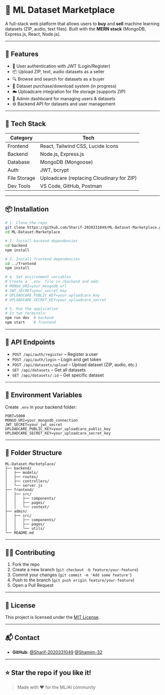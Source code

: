 
# 🧠 ML Dataset Marketplace

A full-stack web platform that allows users to **buy** and **sell** machine learning datasets (ZIP, audio, text files). Built with the **MERN stack** (MongoDB, Express.js, React, Node.js).

---

## 🚀 Features

- 🔐 User authentication with JWT (Login/Register)
- 📦 Upload ZIP, text, audio datasets as a seller
- 🔍 Browse and search for datasets as a buyer
- 🛒 Dataset purchase/download system (in progress)
- ☁️ Uploadcare integration for file storage (supports ZIP)
- 📁 Admin dashboard for managing users & datasets
- ⚙️ Backend API for datasets and user management

---

## 🧰 Tech Stack

| Category      | Tech                                           |
|---------------|------------------------------------------------|
| Frontend      | React, Tailwind CSS, Lucide Icons              |
| Backend       | Node.js, Express.js                            |
| Database      | MongoDB (Mongoose)                             |
| Auth          | JWT, bcrypt                                    |
| File Storage  | Uploadcare (replacing Cloudinary for ZIP)      |
| Dev Tools     | VS Code, GitHub, Postman                       |

---

## 📦 Installation

```bash
# 1. Clone the repo
git clone https://github.com/Sharif-2020331049/ML-Dataset-Marketplace.git
cd ML-Dataset-Marketplace

# 2. Install backend dependencies
cd backend
npm install

# 3. Install frontend dependencies
cd ../frontend
npm install

# 4. Set environment variables
# Create a `.env` file in /backend and add:
# MONGO_URI=your_mongodb_url
# JWT_SECRET=your_secret_key
# UPLOADCARE_PUBLIC_KEY=your_uploadcare_key
# UPLOADCARE_SECRET_KEY=your_uploadcare_secret

# 5. Run the application
# In two terminals:
npm run dev  # backend
npm start    # frontend
```

---

## 🧪 API Endpoints

- `POST /api/auth/register` – Register a user
- `POST /api/auth/login` – Login and get token
- `POST /api/datasets/upload` – Upload dataset (ZIP, audio, etc.)
- `GET /api/datasets` – Get all datasets
- `GET /api/datasets/:id` – Get specific dataset

---

## 🔐 Environment Variables

Create `.env` in your backend folder:

```env
PORT=5000
MONGO_URI=your_mongodb_connection
JWT_SECRET=your_jwt_secret
UPLOADCARE_PUBLIC_KEY=your_uploadcare_public_key
UPLOADCARE_SECRET_KEY=your_uploadcare_secret_key
```

---

## 📂 Folder Structure

```
ML-Dataset-Marketplace/
├── backend/
│   ├── models/
│   ├── routes/
│   ├── controllers/
│   └── server.js
├── frontend/
│   ├── src/
│   │   ├── components/
│   │   ├── pages/
│   │   └── context/
├── admin/
│   ├── src/
│   │   ├── components/
│   │   ├── pages/
│   │   └── utils/
└── README.md
```

---

## 🙋‍♂️ Contributing

1. Fork the repo
2. Create a new branch (`git checkout -b feature/your-feature`)
3. Commit your changes (`git commit -m 'Add some feature'`)
4. Push to the branch (`git push origin feature/your-feature`)
5. Open a Pull Request

---

## 📜 License

This project is licensed under the [MIT License](LICENSE).

---

## 📬 Contact

- **GitHub:** [@Sharif-2020331049](https://github.com/Sharif-2020331049) [@Shamim-32](https://github.com/Shamim-32)

---

## ⭐️ Star the repo if you like it!

> Made with ❤️ for the ML/AI community
